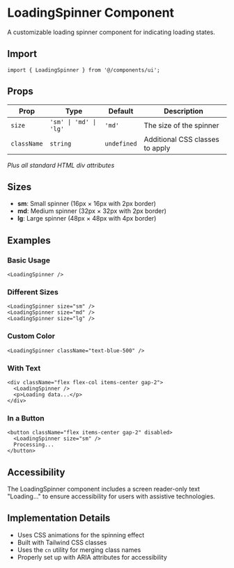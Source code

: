 # LoadingSpinner Component

A customizable loading spinner component for indicating loading states.

## Import

```tsx
import { LoadingSpinner } from '@/components/ui';
```

## Props

| Prop | Type | Default | Description |
| ---- | ---- | ------- | ----------- |
| `size` | `'sm' \| 'md' \| 'lg'` | `'md'` | The size of the spinner |
| `className` | `string` | `undefined` | Additional CSS classes to apply |

*Plus all standard HTML div attributes*

## Sizes

- **sm**: Small spinner (16px × 16px with 2px border)
- **md**: Medium spinner (32px × 32px with 2px border)
- **lg**: Large spinner (48px × 48px with 4px border)

## Examples

### Basic Usage

```tsx
<LoadingSpinner />
```

### Different Sizes

```tsx
<LoadingSpinner size="sm" />
<LoadingSpinner size="md" />
<LoadingSpinner size="lg" />
```

### Custom Color

```tsx
<LoadingSpinner className="text-blue-500" />
```

### With Text

```tsx
<div className="flex flex-col items-center gap-2">
  <LoadingSpinner />
  <p>Loading data...</p>
</div>
```

### In a Button

```tsx
<button className="flex items-center gap-2" disabled>
  <LoadingSpinner size="sm" />
  Processing...
</button>
```

## Accessibility

The LoadingSpinner component includes a screen reader-only text "Loading..." to ensure accessibility for users with assistive technologies.

## Implementation Details

- Uses CSS animations for the spinning effect
- Built with Tailwind CSS classes
- Uses the `cn` utility for merging class names
- Properly set up with ARIA attributes for accessibility

